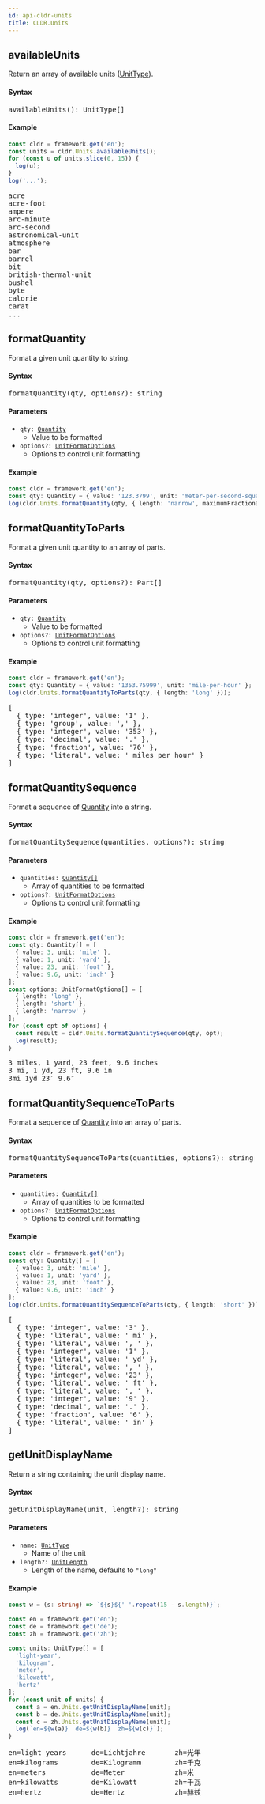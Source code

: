 ```yaml
---
id: api-cldr-units
title: CLDR.Units
---
```


## availableUnits

Return an array of available units ([UnitType](api-unittype.html)).

#### Syntax
<pre class="syntax">
availableUnits(): UnitType[]
</pre>

#### Example

```typescript
const cldr = framework.get('en');
const units = cldr.Units.availableUnits();
for (const u of units.slice(0, 15)) {
  log(u);
}
log('...');
```
<pre class="output">
acre
acre-foot
ampere
arc-minute
arc-second
astronomical-unit
atmosphere
bar
barrel
bit
british-thermal-unit
bushel
byte
calorie
carat
...
</pre>



## formatQuantity

Format a given unit quantity to string.

#### Syntax
<pre class="syntax">
formatQuantity(qty, options?): string
</pre>

#### Parameters
  - <code class="def">qty: <span>[Quantity](api-quantity.html)</span></code>
    - Value to be formatted
  - <code class="def">options?: <span>[UnitFormatOptions](api-unitformatoptions.html)</span></code>
    - Options to control unit formatting

#### Example

```typescript
const cldr = framework.get('en');
const qty: Quantity = { value: '123.3799', unit: 'meter-per-second-squared' };
log(cldr.Units.formatQuantity(qty, { length: 'narrow', maximumFractionDigits: 2 }));
```



## formatQuantityToParts

Format a given unit quantity to an array of parts.

#### Syntax
<pre class="syntax">
formatQuantity(qty, options?): Part[]
</pre>

#### Parameters
  - <code class="def">qty: <span>[Quantity](api-quantity.html)</span></code>
    - Value to be formatted
  - <code class="def">options?: <span>[UnitFormatOptions](api-unitformatoptions.html)</span></code>
    - Options to control unit formatting

#### Example

```typescript
const cldr = framework.get('en');
const qty: Quantity = { value: '1353.75999', unit: 'mile-per-hour' };
log(cldr.Units.formatQuantityToParts(qty, { length: 'long' }));
```
<pre class="output">
[
  { type: 'integer', value: '1' },
  { type: 'group', value: ',' },
  { type: 'integer', value: '353' },
  { type: 'decimal', value: '.' },
  { type: 'fraction', value: '76' },
  { type: 'literal', value: ' miles per hour' }
]
</pre>



## formatQuantitySequence

Format a sequence of [Quantity](api-quantity.html) into a string.

#### Syntax

<pre class="syntax">
formatQuantitySequence(quantities, options?): string
</pre>

#### Parameters
  - <code class="def">quantities: <span>[Quantity[]](api-quantity.html)</span></code>
    - Array of quantities to be formatted
  - <code class="def">options?: <span>[UnitFormatOptions](api-unitformatoptions.html)</span></code>
    - Options to control unit formatting

#### Example

```typescript
const cldr = framework.get('en');
const qty: Quantity[] = [
  { value: 3, unit: 'mile' },
  { value: 1, unit: 'yard' },
  { value: 23, unit: 'foot' },
  { value: 9.6, unit: 'inch' }
];
const options: UnitFormatOptions[] = [
  { length: 'long' },
  { length: 'short' },
  { length: 'narrow' }
];
for (const opt of options) {
  const result = cldr.Units.formatQuantitySequence(qty, opt);
  log(result);
}
```
<pre class="output">
3 miles, 1 yard, 23 feet, 9.6 inches
3 mi, 1 yd, 23 ft, 9.6 in
3mi 1yd 23′ 9.6″
</pre>


## formatQuantitySequenceToParts

Format a sequence of [Quantity](api-quantity.html) into an array of parts.

#### Syntax

<pre class="syntax">
formatQuantitySequenceToParts(quantities, options?): string
</pre>

#### Parameters
  - <code class="def">quantities: <span>[Quantity[]](api-quantity.html)</span></code>
    - Array of quantities to be formatted
  - <code class="def">options?: <span>[UnitFormatOptions](api-unitformatoptions.html)</span></code>
    - Options to control unit formatting

#### Example

```typescript
const cldr = framework.get('en');
const qty: Quantity[] = [
  { value: 3, unit: 'mile' },
  { value: 1, unit: 'yard' },
  { value: 23, unit: 'foot' },
  { value: 9.6, unit: 'inch' }
];
log(cldr.Units.formatQuantitySequenceToParts(qty, { length: 'short' }));
```
<pre class="output">
[
  { type: 'integer', value: '3' },
  { type: 'literal', value: ' mi' },
  { type: 'literal', value: ', ' },
  { type: 'integer', value: '1' },
  { type: 'literal', value: ' yd' },
  { type: 'literal', value: ', ' },
  { type: 'integer', value: '23' },
  { type: 'literal', value: ' ft' },
  { type: 'literal', value: ', ' },
  { type: 'integer', value: '9' },
  { type: 'decimal', value: '.' },
  { type: 'fraction', value: '6' },
  { type: 'literal', value: ' in' }
]
</pre>


## getUnitDisplayName

Return a string containing the unit display name.

#### Syntax

<pre class="syntax">
getUnitDisplayName(unit, length?): string
</pre>

#### Parameters
  - <code class="def">name: <span>[UnitType](api-unittype.html)</span></code>
    - Name of the unit
  - <code class="def">length?: <span>[UnitLength](api-unitlength.html)</span></code>
    - Length of the name, defaults to `"long"`

#### Example

```typescript
const w = (s: string) => `${s}${' '.repeat(15 - s.length)}`;

const en = framework.get('en');
const de = framework.get('de');
const zh = framework.get('zh');

const units: UnitType[] = [
  'light-year',
  'kilogram',
  'meter',
  'kilowatt',
  'hertz'
];
for (const unit of units) {
  const a = en.Units.getUnitDisplayName(unit);
  const b = de.Units.getUnitDisplayName(unit);
  const c = zh.Units.getUnitDisplayName(unit);
  log(`en=${w(a)}  de=${w(b)}  zh=${w(c)}`);
}
```
<pre class="output">
en=light years      de=Lichtjahre       zh=光年             
en=kilograms        de=Kilogramm        zh=千克             
en=meters           de=Meter            zh=米              
en=kilowatts        de=Kilowatt         zh=千瓦             
en=hertz            de=Hertz            zh=赫兹             
</pre>

